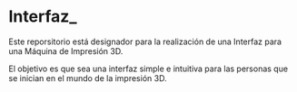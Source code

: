 # Interfaz_
Este reporsitorio está designador para la realización de una Interfaz para una Máquina de Impresión 3D. 

El objetivo es que sea una interfaz simple e intuitiva para las personas que se inician en el mundo de la impresión 3D.
